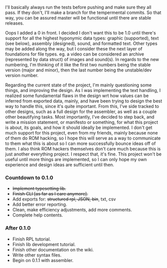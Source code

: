I'll basically always run the tests before pushing and make sure they all pass.
 If they don't, I'll make a branch for the tempermental commits. So that way,
 you can be assured master will be functional until there are stable releases.

Oops I added a 0 in front. I decided I don't want this to be 1.0 until there's
 support for all the highest hyponymic data types: graphic (supported), text (see
 below), assembly (designed), sound, and formatted text. Other types may be added
 along the way, but I consider these the next layer of foundations for file types.
 eg. a video can be considered an archive (represented by data struct) of images
 and sound(s). In regards to the new numbering, I'm thinking of it like the first
 two numbers being the stable version (major and minor), then the last number being
 the unstable/dev version number.

Regarding the current state of the project, I'm mainly questioning some things,
 and improving the design. As I was implementing the text handling, I realized
 some fundamental flaws in the design wrt how values can be inferred from exported
 data, mainly, and have been trying to design the best way to handle this, since
 it's quite important. From this, I've side tracked to other designs, such as a
 full design for the assembler, as well as a couple other beautifying tasks.
 Most importantly, I've decided to step back, and write a mission statement, or
 manifesto or something, for what this project is about, its goals, and how it
 should ideally be implemented. I don't get much support for this project, even
 from my friends, mainly because none of them do ROM hacking, so I hope this will
 serve as a way to communicate to them what this is about so I can more successfully
 bounce ideas off of them. I also think ROM hackers themselves don't care much
 because this is just another everything project. I respect that, it's fine. This
 project won't be useful until more things are implemented, so I can only hope my
 own experience and design ideas are sufficient until then.

### Countdown to 0.1.0 ###
* <del>Implement typesetting lib.</del>
* <del>Finish CLI \[as far as I care anymore\].</del>
* Add exports for: <del>structured rpl, JSON, bin</del>, txt, csv
* Add better error reporting.
* Clean, make efficiency adjustments, add more comments.
* Complete help contents.

### After 0.1.0 ###
* Finish RPL tutorial.
* Finish lib development tutorial.
* Finish other documentation on the wiki.
* Write other syntax files.
* Begin on 0.1.1 with assembler.
